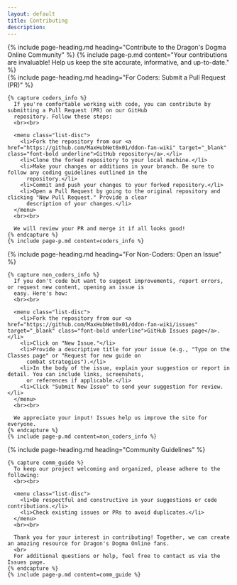 ```yaml
---
layout: default
title: Contributing
description:
---
```


<div class="margin-center-90 overflow-x-auto">
  {% include page-heading.md heading="Contribute to the Dragon's Dogma Online Community" %}
  {% include page-p.md content="Your contributions are invaluable! Help us keep the site accurate, informative, and up-to-date." %}

  <section id="coders">
    {% include page-heading.md heading="For Coders: Submit a Pull Request (PR)" %}
    
    {% capture coders_info %}
      If you're comfortable working with code, you can contribute by submitting a Pull Request (PR) on our GitHub
      repository. Follow these steps:
      <br><br>

      <menu class="list-disc">
        <li>Fork the repository from our <a href="https://github.com/MaxHubNet0x01/ddon-fan-wiki" target="_blank" class="font-bold underline">GitHub repository</a>.</li>
        <li>Clone the forked repository to your local machine.</li>
        <li>Make your changes or additions in your branch. Be sure to follow any coding guidelines outlined in the
          repository.</li>
        <li>Commit and push your changes to your forked repository.</li>
        <li>Open a Pull Request by going to the original repository and clicking "New Pull Request." Provide a clear
          description of your changes.</li>
      </menu>
      <br><br>

      We will review your PR and merge it if all looks good!
    {% endcapture %}
    {% include page-p.md content=coders_info %}
  </section>

  <section id="non-coders">
    {% include page-heading.md heading="For Non-Coders: Open an Issue" %}
    
    {% capture non_coders_info %}
      If you don't code but want to suggest improvements, report errors, or request new content, opening an issue is
      easy. Here's how:
      <br><br>

      <menu class="list-disc">
        <li>Fork the repository from our <a href="https://github.com/MaxHubNet0x01/ddon-fan-wiki/issues" target="_blank" class="font-bold underline">GitHub Issues page</a>.</li>
        <li>Click on "New Issue."</li>
        <li>Provide a descriptive title for your issue (e.g., "Typo on the Classes page" or "Request for new guide on
          combat strategies").</li>
        <li>In the body of the issue, explain your suggestion or report in detail. You can include links, screenshots,
          or references if applicable.</li>
        <li>Click "Submit New Issue" to send your suggestion for review.</li>
      </menu>
      <br><br>

      We appreciate your input! Issues help us improve the site for everyone.
    {% endcapture %}
    {% include page-p.md content=non_coders_info %}
  </section>

  <section id="community-guidelines">
    {% include page-heading.md heading="Community Guidelines" %}
    
    {% capture comm_guide %}
      To keep our project welcoming and organized, please adhere to the following:
      <br><br>

      <menu class="list-disc">
        <li>Be respectful and constructive in your suggestions or code contributions.</li>
        <li>Check existing issues or PRs to avoid duplicates.</li>
      </menu>
      <br><br>

      Thank you for your interest in contributing! Together, we can create an amazing resource for Dragon's Dogma Online fans.
      <br>
      For additional questions or help, feel free to contact us via the Issues page.
    {% endcapture %}
    {% include page-p.md content=comm_guide %}
  </section>
</div>